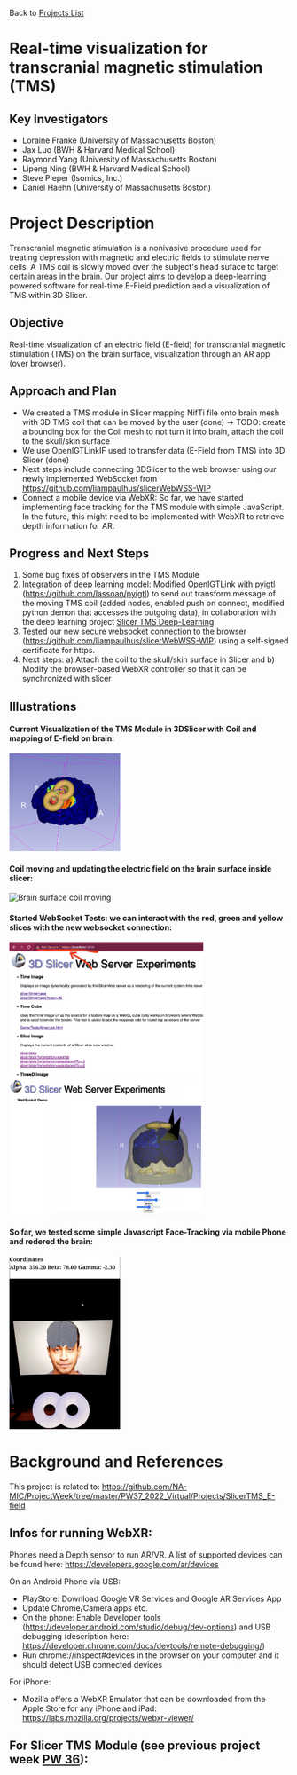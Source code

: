 Back to [Projects List](../../README.md#ProjectsList)

# Real-time visualization for transcranial magnetic stimulation (TMS)

## Key Investigators

- Loraine Franke (University of Massachusetts Boston)
- Jax Luo (BWH & Harvard Medical School)
- Raymond Yang (University of Massachusetts Boston)
- Lipeng Ning (BWH & Harvard Medical School)
- Steve Pieper (Isomics, Inc.)
- Daniel Haehn (University of Massachusetts Boston)

# Project Description

Transcranial magnetic stimulation is a nonivasive procedure used for treating depression with magnetic and electric fields to stimulate nerve cells. 
A TMS coil is slowly moved over the subject's head suface to target certain areas in the brain. 
Our project aims to develop a deep-learning powered software for real-time E-Field prediction and a visualization of TMS within 3D Slicer.

## Objective

Real-time visualization of an electric field (E-field) for transcranial magnetic stimulation (TMS) on the brain surface, visualization through an AR app (over browser).

## Approach and Plan
- We created a TMS module in Slicer mapping NifTi file onto brain mesh with 3D TMS coil that can be moved by the user (done) -> TODO: create a bounding box for the Coil mesh to not turn it into brain, attach the coil to the skull/skin surface
- We use OpenIGTLinkIF used to transfer data (E-Field from TMS) into 3D Slicer (done)
- Next steps include connecting 3DSlicer to the web browser using our newly implemented WebSocket from https://github.com/liampaulhus/slicerWebWSS-WIP
- Connect a mobile device via WebXR: So far, we have started implementing face tracking for the TMS module with simple JavaScript. In the future, this might need to be implemented with WebXR to retrieve depth information for AR.

## Progress and Next Steps

1. Some bug fixes of observers in the TMS Module
2. Integration of deep learning model: Modified OpenIGTLink with pyigtl (https://github.com/lassoan/pyigtl) to send out transform message of the moving TMS coil (added nodes, enabled push on connect, modified python demon that accesses the outgoing data), in collaboration with the deep learning project [Slicer TMS Deep-Learning](https://github.com/NA-MIC/ProjectWeek/tree/master/PW37_2022_Virtual/Projects/SlicerTMS_E-field)
3. Tested our new secure websocket connection to the browser (https://github.com/liampaulhus/slicerWebWSS-WIP) using a self-signed certificate for https.
4. Next steps: a) Attach the coil to the skull/skin surface in Slicer and b) Modify the browser-based WebXR controller so that it can be synchronized with slicer


## Illustrations

####  Current Visualization of the TMS Module in 3DSlicer with Coil and mapping of E-field on brain:

<img src="./tmscoil_on_brain_surface.png" width="200" alt="SlicerTMS Module with Efield mapped on brain">
<!-- ![SlicerTMS Module with Efield mapped on brain](./tmscoil_on_brain_surface.png) -->

#### Coil moving and updating the electric field on the brain surface inside slicer:

<img src="./tms_vis.gif" width="500" alt="Brain surface coil moving">


#### Started WebSocket Tests: we can interact with the red, green and yellow slices with the new websocket connection:

<img src="./websocket_demo.png" width="350"> <img src="./websocket_demo_063022.png" width="350"> 

#### So far, we tested some simple Javascript Face-Tracking via mobile Phone and redered the brain:

<img src="./brain_facetracking.png" width="200" alt="Facetracking in javascript for mobile phone">
<!-- ![Facetracking in javascript for mobile phone](./brain_facetracking.png) -->


# Background and References

This project is related to: https://github.com/NA-MIC/ProjectWeek/tree/master/PW37_2022_Virtual/Projects/SlicerTMS_E-field

## Infos for running WebXR:

Phones need a Depth sensor to run AR/VR. A list of supported devices can be found here: https://developers.google.com/ar/devices

On an Android Phone via USB: 
- PlayStore: Download Google VR Services and Google AR Services App
- Update Chrome/Camera apps etc.
- On the phone: Enable Developer tools (https://developer.android.com/studio/debug/dev-options) and USB debugging (description here: https://developer.chrome.com/docs/devtools/remote-debugging/)
- Run chrome://inspect#devices in the browser on your computer and it should detect USB connected devices

For iPhone: 
- Mozilla offers a WebXR Emulator that can be downloaded from the Apple Store for any iPhone and iPad: https://labs.mozilla.org/projects/webxr-viewer/

## For Slicer TMS Module (see previous project week [PW 36](https://github.com/NA-MIC/ProjectWeek/blob/master/PW36_2022_Virtual/Projects/SlicerTMS_Module/README.md)):

<!-- vtkProbeFilter: https://vtk.org/doc/nightly/html/classvtkProbeFilter.html
Moving fiducials with CPYY: https://gist.github.com/pieper/f9da3e0a73c70981b48d0747132526d5

Measure rendering time in 3D Slicer:
1. Getting renderer: https://slicer.readthedocs.io/en/latest/developer_guide/script_repository.html#access-vtk-views-renderers-and-cameras
2. Then applying renderer.GetLastRenderTimeInSeconds()
